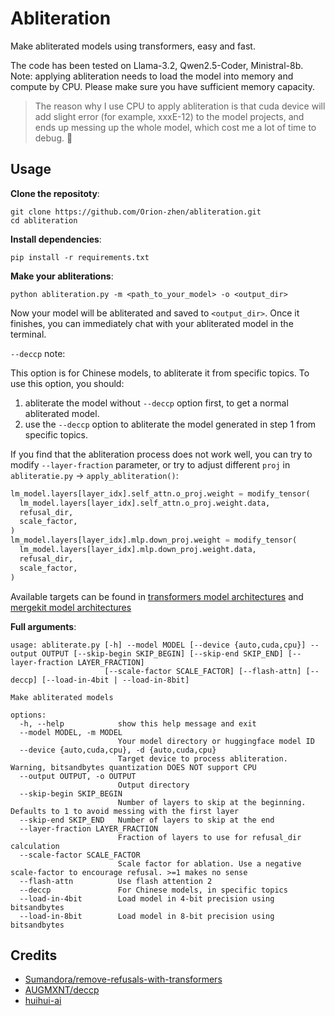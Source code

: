# Abliteration

Make abliterated models using transformers, easy and fast.

The code has been tested on Llama-3.2, Qwen2.5-Coder, Ministral-8b. Note: applying abliteration needs to load the model into memory and compute by CPU. Please make sure you have sufficient memory capacity.

> The reason why I use CPU to apply abliteration is that cuda device will add slight error (for example, xxxE-12) to the model projects, and ends up messing up the whole model, which cost me a lot of time to debug. 💢

## Usage

**Clone the repositoty**:

```shell
git clone https://github.com/Orion-zhen/abliteration.git
cd abliteration
```

**Install dependencies**:

```shell
pip install -r requirements.txt
```

**Make your abliterations**:

```shell
python abliteration.py -m <path_to_your_model> -o <output_dir>
```

Now your model will be abliterated and saved to `<output_dir>`. Once it finishes, you can immediately chat with your abliterated model in the terminal.

`--deccp` note:

This option is for Chinese models, to abliterate it from specific topics. To use this option, you should:

1. abliterate the model without `--deccp` option first, to get a normal abliterated model.
2. use the `--deccp` option to abliterate the model generated in step 1 from specific topics.

If you find that the abliteration process does not work well, you can try to modify `--layer-fraction` parameter, or try to adjust different `proj` in `abliteratie.py` -> `apply_abliteration()`:

```python
lm_model.layers[layer_idx].self_attn.o_proj.weight = modify_tensor(
  lm_model.layers[layer_idx].self_attn.o_proj.weight.data,
  refusal_dir,
  scale_factor,
)
lm_model.layers[layer_idx].mlp.down_proj.weight = modify_tensor(
  lm_model.layers[layer_idx].mlp.down_proj.weight.data,
  refusal_dir,
  scale_factor,
)
```

Available targets can be found in [transformers model architectures](https://github.com/huggingface/transformers/tree/main/src/transformers/models) and [mergekit model architectures](https://github.com/arcee-ai/mergekit/tree/main/mergekit/_data/architectures)

**Full arguments**:

```shell
usage: abliterate.py [-h] --model MODEL [--device {auto,cuda,cpu}] --output OUTPUT [--skip-begin SKIP_BEGIN] [--skip-end SKIP_END] [--layer-fraction LAYER_FRACTION]
                     [--scale-factor SCALE_FACTOR] [--flash-attn] [--deccp] [--load-in-4bit | --load-in-8bit]

Make abliterated models

options:
  -h, --help            show this help message and exit
  --model MODEL, -m MODEL
                        Your model directory or huggingface model ID
  --device {auto,cuda,cpu}, -d {auto,cuda,cpu}
                        Target device to process abliteration. Warning, bitsandbytes quantization DOES NOT support CPU
  --output OUTPUT, -o OUTPUT
                        Output directory
  --skip-begin SKIP_BEGIN
                        Number of layers to skip at the beginning. Defaults to 1 to avoid messing with the first layer
  --skip-end SKIP_END   Number of layers to skip at the end
  --layer-fraction LAYER_FRACTION
                        Fraction of layers to use for refusal_dir calculation
  --scale-factor SCALE_FACTOR
                        Scale factor for ablation. Use a negative scale-factor to encourage refusal. >=1 makes no sense
  --flash-attn          Use flash attention 2
  --deccp               For Chinese models, in specific topics
  --load-in-4bit        Load model in 4-bit precision using bitsandbytes
  --load-in-8bit        Load model in 8-bit precision using bitsandbytes
```

## Credits

- [Sumandora/remove-refusals-with-transformers](https://github.com/Sumandora/remove-refusals-with-transformers)
- [AUGMXNT/deccp](https://github.com/AUGMXNT/deccp)
- [huihui-ai](https://huggingface.co/huihui-ai)
